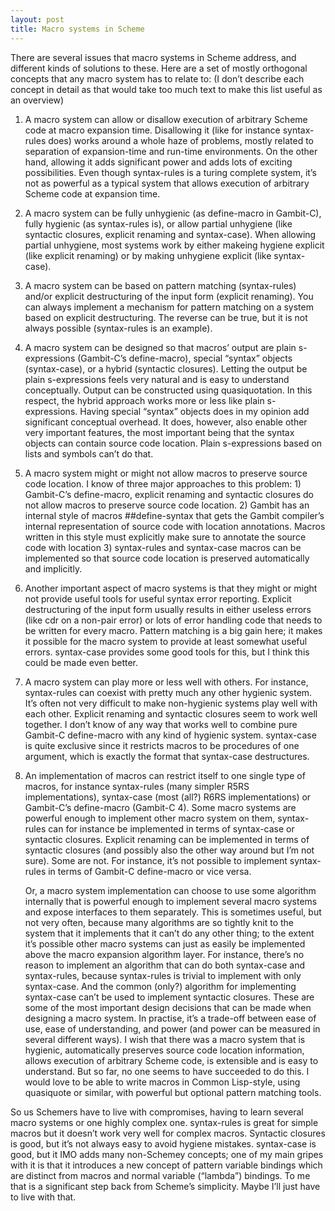 ```yaml
---
layout: post
title: Macro systems in Scheme
---
```


There are several issues that macro systems in Scheme address, and
different kinds of solutions to these. Here are a set of mostly
orthogonal concepts that any macro system has to relate to: (I don’t
describe each concept in detail as that would take too much text to
make this list useful as an overview)

1. A macro system can allow or disallow execution of arbitrary Scheme
   code at macro expansion time. Disallowing it (like for instance
   syntax-rules does) works around a whole haze of problems, mostly
   related to separation of expansion-time and run-time
   environments. On the other hand, allowing it adds significant power
   and adds lots of exciting possibilities. Even though syntax-rules
   is a turing complete system, it’s not as powerful as a typical
   system that allows execution of arbitrary Scheme code at expansion
   time.

2. A macro system can be fully unhygienic (as define-macro in
   Gambit-C), fully hygienic (as syntax-rules is), or allow partial
   unhygiene (like syntactic closures, explicit renaming and
   syntax-case). When allowing partial unhygiene, most systems work by
   either makeing hygiene explicit (like explicit renaming) or by
   making unhygiene explicit (like syntax-case).

3. A macro system can be based on pattern matching (syntax-rules)
   and/or explicit destructuring of the input form (explicit
   renaming). You can always implement a mechanism for pattern
   matching on a system based on explicit destructuring. The reverse
   can be true, but it is not always possible (syntax-rules is an
   example).

4. A macro system can be designed so that macros’ output are plain
   s-expressions (Gambit-C’s define-macro), special “syntax” objects
   (syntax-case), or a hybrid (syntactic closures). Letting the output
   be plain s-expressions feels very natural and is easy to understand
   conceptually. Output can be constructed using quasiquotation. In
   this respect, the hybrid approach works more or less like plain
   s-expressions. Having special “syntax” objects does in my opinion
   add significant conceptual overhead. It does, however, also enable
   other very important features, the most important being that the
   syntax objects can contain source code location. Plain
   s-expressions based on lists and symbols can’t do that.

5. A macro system might or might not allow macros to preserve source
   code location. I know of three major approaches to this problem: 1)
   Gambit-C’s define-macro, explicit renaming and syntactic closures
   do not allow macros to preserve source code location. 2) Gambit has
   an internal style of macros ##define-syntax that gets the Gambit
   compiler’s internal representation of source code with location
   annotations. Macros written in this style must explicitly make sure
   to annotate the source code with location 3) syntax-rules and
   syntax-case macros can be implemented so that source code location
   is preserved automatically and implicitly.

6. Another important aspect of macro systems is that they might or
   might not provide useful tools for useful syntax error
   reporting. Explicit destructuring of the input form usually results
   in either useless errors (like cdr on a non-pair error) or lots of
   error handling code that needs to be written for every
   macro. Pattern matching is a big gain here; it makes it possible
   for the macro system to provide at least somewhat useful
   errors. syntax-case provides some good tools for this, but I think
   this could be made even better.

7. A macro system can play more or less well with others. For
   instance, syntax-rules can coexist with pretty much any other
   hygienic system. It’s often not very difficult to make non-hygienic
   systems play well with each other. Explicit renaming and syntactic
   closures seem to work well together. I don’t know of any way that
   works well to combine pure Gambit-C define-macro with any kind of
   hygienic system. syntax-case is quite exclusive since it restricts
   macros to be procedures of one argument, which is exactly the
   format that syntax-case destructures.

8. An implementation of macros can restrict itself to one single type
   of macros, for instance syntax-rules (many simpler R5RS
   implementations), syntax-case (most (all?) R6RS implementations) or
   Gambit-C’s define-macro (Gambit-C 4). Some macro systems are
   powerful enough to implement other macro system on them,
   syntax-rules can for instance be implemented in terms of
   syntax-case or syntactic closures. Explicit renaming can be
   implemented in terms of syntactic closures (and possibly also the
   other way around but I’m not sure). Some are not. For instance,
   it’s not possible to implement syntax-rules in terms of Gambit-C
   define-macro or vice versa.

   Or, a macro system implementation can choose to use some algorithm
   internally that is powerful enough to implement several macro
   systems and expose interfaces to them separately. This is sometimes
   useful, but not very often, because many algorithms are so tightly
   knit to the system that it implements that it can’t do any other
   thing; to the extent it’s possible other macro systems can just as
   easily be implemented above the macro expansion algorithm
   layer. For instance, there’s no reason to implement an algorithm
   that can do both syntax-case and syntax-rules, because syntax-rules
   is trivial to implement with only syntax-case. And the common
   (only?) algorithm for implementing syntax-case can’t be used to
   implement syntactic closures.  These are some of the most important
   design decisions that can be made when designing a macro system. In
   practise, it’s a trade-off between ease of use, ease of
   understanding, and power (and power can be measured in several
   different ways). I wish that there was a macro system that is
   hygienic, automatically preserves source code location information,
   allows execution of arbitrary Scheme code, is extensible and is
   easy to understand. But so far, no one seems to have succeeded to
   do this. I would love to be able to write macros in Common
   Lisp-style, using quasiquote or similar, with powerful but optional
   pattern matching tools.

So us Schemers have to live with compromises, having to learn several
macro systems or one highly complex one. syntax-rules is great for
simple macros but it doesn’t work very well for complex
macros. Syntactic closures is good, but it’s not always easy to avoid
hygiene mistakes. syntax-case is good, but it IMO adds many
non-Schemey concepts; one of my main gripes with it is that it
introduces a new concept of pattern variable bindings which are
distinct from macros and normal variable (“lambda”) bindings. To me
that is a significant step back from Scheme’s simplicity. Maybe I’ll
just have to live with that.
